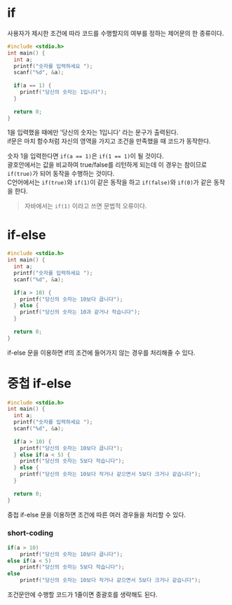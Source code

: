 # if

사용자가 제시한 조건에 따라 코드를 수행할지의 여부를 정하는 제어문의 한 종류이다.

```.c
#include <stdio.h>
int main() {
  int a;
  printf("숫자를 입력하세요 ");
  scanf("%d", &a);
  
  if(a == 1) {
    printf("당신의 숫자는 1입니다");
  }
  
  return 0;
}
```

1을 입력했을 때에만 '당신의 숫자는 1입니다' 라는 문구가 출력된다.  
if문은 마치 함수처럼 자신의 영역을 가지고 조건을 만족했을 때 코드가 동작한다.  

숫자 1을 입력한다면 `if(a == 1)`은 `if(1 == 1)`이 될 것이다.  
괄호안에서는 값을 비교하여 true/false를 리턴하게 되는데 이 경우는 참이므로 `if(true)`가 되어 동작을 수행하는 것이다.  
C언어에서는 `if(true)`와 `if(1)`이 같은 동작을 하고 `if(false)`와 `if(0)`가 같은 동작을 한다.
> 자바에서는 `if(1)` 이라고 쓰면 문법적 오류이다.

# if-else

```.c
#include <stdio.h>
int main() {
  int a;
  printf("숫자를 입력하세요 ");
  scanf("%d", &a);
  
  if(a > 10) {
    printf("당신의 숫자는 10보다 큽니다");
  } else {
    printf("당신의 숫자는 10과 같거나 작습니다");
  }
  
  return 0;
}
```

if-else 문을 이용하면 if의 조건에 들어가지 않는 경우를 처리해줄 수 있다.

# 중첩 if-else

```.c
#include <stdio.h>
int main() {
  int a;
  printf("숫자를 입력하세요 ");
  scanf("%d", &a);
  
  if(a > 10) {
    printf("당신의 숫자는 10보다 큽니다");
  } else if(a < 5) {
    printf("당신의 숫자는 5보다 작습니다");
  } else {
    printf("당신의 숫자는 10보다 작거나 같으면서 5보다 크거나 같습니다");
  }
  
  return 0;
}
```

중첩 if-else 문을 이용하면 조건에 따른 여러 경우들을 처리할 수 있다.


### short-coding

```.c
if(a > 10)
    printf("당신의 숫자는 10보다 큽니다");
else if(a < 5)
    printf("당신의 숫자는 5보다 작습니다");
else
    printf("당신의 숫자는 10보다 작거나 같으면서 5보다 크거나 같습니다");
```

조건문안에 수행할 코드가 1줄이면 중괄호를 생략해도 된다.

